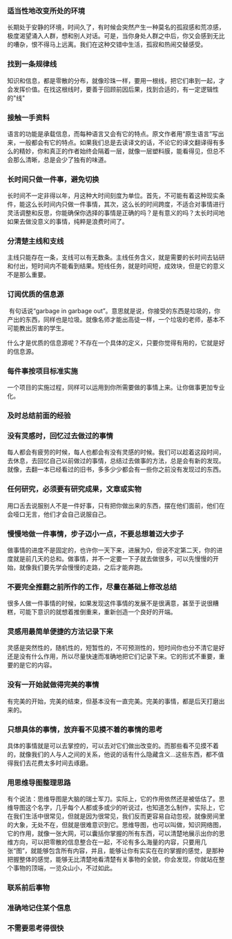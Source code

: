 ### 适当性地改变所处的环境

​	长期处于安静的环境，时间久了，有时候会突然产生一种莫名的孤寂感和荒凉感，极度渴望涌入人群，想和别人对话。可是，当你身处人群之中后，你又会感到无比的嘈杂，恨不得马上远离。我们在这种交错中生活，孤寂和热闹交替感受。

### 找到一条规律线

​	知识和信息，都是零散的分布，就像珍珠一样，要用一根线，把它们串到一起，才会发挥价值。在找这根线时，要善于回顾前因后果，找到合适的，有一定逻辑性的"线"

### 接触一手资料

​	语言的功能是承载信息，而每种语言又会有它的特点。原文作者用“原生语言”写出来，一般都会有它的特点。如果我们总是去读译文的话，不论它的译文翻译得有多么的精妙，你和真正的作者始终会隔着一层，就像一层塑料膜，能看得见，但总不会那么清晰，总是会少了独有的味道。

### 长时间只做一件事，避免切换

​	长时间不一定非得以年，月这种大时间刻度为单位。首先，不可能有着这种现实条件，能这么长时间内只做一件事情，其次，这么长的时间跨度，不适合对事情进行灵活调整和反思，你能确保你选择的事情是正确的吗？是有意义的吗？太长时间地如果去做没意义的事情，纯粹是浪费时间了。

### 分清楚主线和支线

​	主线只能存在一条，支线可以有无数条。主线任务含义，就是需要的长时间去钻研和付出，短时间内不能看到结果。短线任务，就是时间短，成效块，但是它的意义不是那么重要。

### 订阅优质的信息源

​	有句话说“garbage in garbage out”。意思就是说，你接受的东西是垃圾的，你产出的东西，同样也是垃圾。就像名师才能出高徒一样，一个垃圾的老师，基本不可能教出厉害的学生。

​	什么才是优质的信息源呢？不存在一个具体的定义，只要你觉得有用的，它就是好的信息源。

### 每件事按项目标准实施

​	一个项目的实施过程，同样可以运用到你所需要做的事情上来。让你做事更加专业化。

### 及时总结前面的经验

### 没有灵感时，回忆过去做过的事情

​	每人都会有疲劳的时候，每人也都会有没有灵感的时候。我们可以趁着这段时间，去休息，去回忆自己以前做过的事情，总结过去做事的方法，总是会有新的发现。就像，去翻一本已经看过的旧书，多多少少都会有一些你之前没有发现过的东西。

### 任何研究，必须要有研究成果，文章或实物

​	用口舌去说服别人不是一件好事，只有把你做出来的东西，摆在他们面前，他们在会哑口无言，他们才会自己说服自己。

### 慢慢地做一件事情，步子迈小一点，不要总想着迈大步子

​	做事情的进度不是固定的，也许你一天下来，进展为0，但说不定第二天，你的进度就是前几天的总和。做事情，并不一定要一下子就去做很多，可以先慢慢的开始，就像我们要先学会慢慢的走路，之后才能奔跑。

### 不要完全推翻之前所作的工作，尽量在基础上修改总结

​	很多人做一件事情的时候，如果发现这件事情的发展不是很满意，甚至于说很糟糕，可能下意识的就想着推倒重来，重新创造一个良好的开端。

### 灵感用最简单便捷的方法记录下来

​	灵感是突然性的，随机性的，短暂性的，不可预测性的，短时间你也分不清它是好还是没有什么作用，所以尽量快速而准确地把它们记录下来。它的形式不重要，重要的是它的内容。

### 没有一开始就做得完美的事情

​	有完美的开始，完美的结束，但基本没有一直完美。完美的事情，都是后天打磨出来的。

### 只想具体的事情，放弃看不见摸不着的事情的思考

​	具体的事情就是可以去掌控的，可以去对它们做出改变的。而那些看不见摸不着的，就像我们的人与人之间的关系，他说的话有什么隐藏含义...这些东西，都不值得我们去花费太多时间去琢磨。

### 用思维导图整理思路

​	有个说法：思维导图是大脑的瑞士军刀。实际上，它的作用依然还是被低估了。思维导图这个名字，几乎每个人都或多或少的听说过，也知道怎么制作，实际上，它在我们生活中很常见，但就是因为很常见，我们反而更容易自动忽视，就像房间里的大象，无处不在，但就是很难意识到它。
​	思维导图，也可以叫做，知识网络图，它的作用，就像一张大网，可以囊括你掌握的所有东西，可以清楚地展示出你的思维方向，可以把零散的信息整合在一起，不论有多么海量的内容，只要用几张“图”，就能够包含所有内容，并且，能够让你有实实在在的掌握的感觉，是那种把握整体的感觉，能够无比清楚地看清楚有关事物的全貌，你会发现，你就站在整个事物的顶端，一览众山小，不过如此。

### 联系前后事物

### 准确地记住某个信息

### 不需要思考得很快

​	



